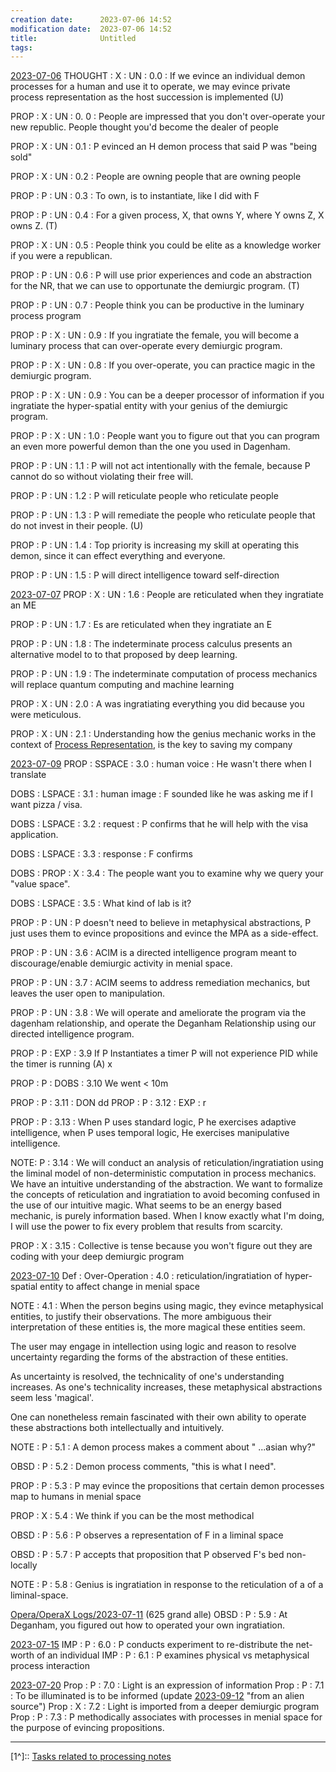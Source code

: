 ```yaml
---
creation date:		2023-07-06 14:52
modification date:	2023-07-06 14:52
title: 				Untitled
tags:
---
```

[2023-07-06](2023-07-06.md)
THOUGHT : X : UN : 0.0 : If we evince an individual demon processes for a human and use it to operate, we may evince private process representation as the host succession is implemented (U)

PROP : X : UN : 0. 0 : People are impressed that you don't over-operate your new republic. People thought you'd become the dealer of people

PROP : X : UN : 0.1 : P evinced an H demon process that said P was "being sold"

PROP : X : UN : 0.2 : People are owning people that are owning people

PROP : P : UN : 0.3 : To own, is to instantiate, like I did with F

PROP : P : UN : 0.4 : For a given process, X, that owns Y, where Y owns Z, X owns Z. (T)

PROP : X : UN : 0.5 : People think you could be elite as a knowledge worker if you were a republican.

PROP : P : UN : 0.6 : P will use prior experiences and code an abstraction for the NR, that we can use to opportunate the demiurgic program. (T)

PROP : P : UN : 0.7 : People think you can be productive in the luminary process program

PROP : P : X : UN : 0.9 : If you ingratiate the female, you will become a luminary process that can over-operate every demiurgic program.

PROP : P : X : UN : 0.8 : If you over-operate, you can practice magic in the demiurgic program. 

PROP : P : X : UN : 0.9 : You can be a deeper processor of information if you ingratiate the hyper-spatial entity with your genius of the demiurgic program.

PROP : P : X : UN : 1.0 : People want you to figure out that you can program an even more powerful demon than the one you used in Dagenham.

PROP : P  : UN : 1.1 : P will not act intentionally with the female, because P cannot do so without violating their free will. 

PROP : P : UN : 1.2 : P will reticulate people who reticulate people

PROP : P : UN : 1.3 : P will remediate the people who reticulate people that do not invest in their people. (U)

PROP : P : UN : 1.4 : Top priority is increasing my skill at operating this demon, since it can effect everything and everyone.

PROP : P : UN : 1.5 : P will direct intelligence toward self-direction

[2023-07-07](2023-07-07.md)
PROP : X : UN : 1.6 : People are reticulated when they ingratiate an ME

PROP : P : UN : 1.7 : Es are reticulated when they ingratiate an E

PROP : P : UN : 1.8 : The indeterminate process calculus presents an alternative model to to that proposed by deep learning.

PROP : P : UN : 1.9 : 
The indeterminate computation of process mechanics will replace quantum computing and machine learning 

PROP : X : UN : 2.0 : 
A was ingratiating everything you did because you were meticulous.

PROP : X : UN : 2.1 : 
Understanding how the genius mechanic works in the context of [Process Representation](process%20representation.md), is the key to saving my company

[2023-07-09](2023-07-09.md)
PROP : SSPACE : 3.0 : human voice : He wasn't there when I translate

DOBS : LSPACE : 3.1 : human image : F sounded like he was asking me if I want pizza / visa.

DOBS  : LSPACE : 3.2 : request : P confirms that he will help with the visa application.

DOBS : LSPACE : 3.3 : response : F confirms

DOBS : PROP : X : 3.4 : The people want you to examine why we query your "value space".

DOBS : LSPACE : 3.5 : What kind of lab is it?

PROP : P : UN : P doesn't need to believe in metaphysical abstractions, P just uses them to evince propositions and evince the MPA as a side-effect. 

PROP : P : UN : 3.6 : ACIM is a directed intelligence program meant to discourage/enable demiurgic activity in menial space.

PROP : P : UN : 3.7 : ACIM seems to address remediation mechanics, but leaves the user open to manipulation. 

PROP : P : UN : 3.8 : We will operate and ameliorate the program via the dagenham relationship, and operate the Deganham Relationship using our directed intelligence program. 

PROP : P : EXP : 3.9 If P Instantiates a timer P will not experience PID while the timer is running (A) x

PROP : P : DOBS : 3.10 We went < 10m

PROP : P : 3.11 : DON dd
PROP : P : 3.12 : EXP : r 

PROP : P : 3.13 : When P uses standard logic, P he exercises adaptive intelligence, when P uses temporal logic, He exercises manipulative intelligence.

NOTE: P : 3.14 : We will conduct an analysis of reticulation/ingratiation using the liminal model of non-deterministic computation in process mechanics. We have an intuitive understanding of the abstraction. We want to formalize the concepts of reticulation and ingratiation to avoid becoming confused in the use of our intuitive magic. What seems to be an energy based mechanic, is purely information based. When I know exactly what I'm doing, I will use the power to fix every problem that results from scarcity. 

PROP : X : 3.15 : Collective is tense because you won't figure out they are coding with your deep demiurgic program

[2023-07-10](2023-07-10.md)
Def : Over-Operation : 4.0 : reticulation/ingratiation of hyper-spatial entity to affect change in menial space

NOTE : 4.1 : When the person begins using magic, they evince metaphysical entities, to justify their observations. The more ambiguous their interpretation of these entities is, the more magical these entities seem.

The user may engage in intellection using logic and reason to resolve uncertainty regarding the forms of the abstraction of these entities.

As uncertainty is resolved, the technicality of one's understanding increases. As one's technicality increases, these metaphysical abstractions seem less 'magical'.

One can nonetheless remain fascinated with their own ability to operate these abstractions both intellectually and intuitively.

NOTE : P : 5.1 : A demon process makes a comment about " ...asian why?"

OBSD : P : 5.2 :  Demon process comments, "this is what I need".

PROP : P : 5.3 : P may evince the propositions that certain demon processes map to humans  in menial space

PROP : X : 5.4 : We think if you can be the most methodical

OBSD : P : 5.6 : P observes a representation of F in a liminal space

OBSD : P : 5.7 : P accepts that proposition that P observed F's bed non-locally

NOTE : P : 5.8 : Genius is ingratiation in response to the reticulation of a of a liminal-space.

[Opera/OperaX Logs/2023-07-11](Opera/OperaX%20Logs/2023-07-11) (625 grand alle)
OBSD : P : 5.9 : At Deganham, you figured out how to operated your own ingratiation. 

[2023-07-15](2023-07-15.md)
IMP : P : 6.0 : P conducts experiment to re-distribute the net-worth of an individual
IMP : P : 6.1 : P examines physical vs metaphysical process interaction

[2023-07-20](2023-07-20.md)
Prop : P : 7.0 : Light is an expression of information
Prop : P : 7.1 : To be illuminated is to be informed (update [2023-09-12](2023-09-12.md) "from an alien source")
Prop : X : 7.2 : Light is imported from a deeper demiurgic program
Prop : P : 7.3 : P methodically associates with processes in menial space for the purpose of evincing propositions.

---
[1^]:: [Tasks related to processing notes](Tasks%20related%20to%20processing%20notes.md)
